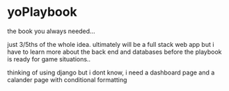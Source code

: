 # yoPlaybook
the book you always needed...

just 3/5ths of the whole idea. ultimately will be a full stack web app but i have to learn more about
the back end and databases before the playbook is ready for game situations..

thinking of using django but i dont know, i need a dashboard page and a calander page with 
conditional formatting
